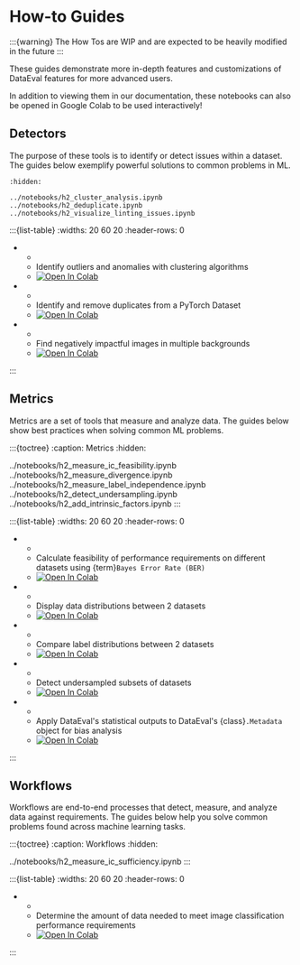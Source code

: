 # How-to Guides

:::{warning}
The How Tos are WIP and are expected to be heavily modified in the future
:::

These guides demonstrate more in-depth features and customizations of DataEval
features for more advanced users.

In addition to viewing them in our documentation, these notebooks can also be
opened in Google Colab to be used interactively!

## Detectors

The purpose of these tools is to identify or detect issues within a dataset.
The guides below exemplify powerful solutions to common problems in ML.

```{toctree}
:hidden:

../notebooks/h2_cluster_analysis.ipynb
../notebooks/h2_deduplicate.ipynb
../notebooks/h2_visualize_linting_issues.ipynb
```

:::{list-table}
:widths: 20 60 20
:header-rows: 0

- - [](../notebooks/h2_cluster_analysis.ipynb)
  - Identify outliers and anomalies with clustering algorithms
  - [![Open In Colab][colab-badge]][clst-colab]
- - [](../notebooks/h2_deduplicate.ipynb)
  - Identify and remove duplicates from a PyTorch Dataset
  - [![Open In Colab][colab-badge]][dupe-colab]
- - [](../notebooks/h2_visualize_linting_issues.ipynb)
  - Find negatively impactful images in multiple backgrounds
  - [![Open In Colab][colab-badge]][lint-colab]

:::

[clst-colab]: https://colab.research.google.com/github/aria-ml/dataeval/blob/v0.91.3/docs/source/notebooks/h2_cluster_analysis.ipynb
[dupe-colab]: https://colab.research.google.com/github/aria-ml/dataeval/blob/v0.91.3/docs/source/notebooks/h2_deduplicate.ipynb
[lint-colab]: https://colab.research.google.com/github/aria-ml/dataeval/blob/v0.91.3/docs/source/notebooks/h2_visualize_linting_issues.ipynb

## Metrics

Metrics are a set of tools that measure and analyze data.
The guides below show best practices when solving common ML problems.

:::{toctree}
:caption: Metrics
:hidden:

../notebooks/h2_measure_ic_feasibility.ipynb
../notebooks/h2_measure_divergence.ipynb
../notebooks/h2_measure_label_independence.ipynb
../notebooks/h2_detect_undersampling.ipynb
../notebooks/h2_add_intrinsic_factors.ipynb
:::

:::{list-table}
:widths: 20 60 20
:header-rows: 0

- - [](../notebooks/h2_measure_ic_feasibility.ipynb)
  - Calculate feasibility of performance requirements on
    different datasets using {term}`Bayes Error Rate (BER)`
  - [![Open In Colab][colab-badge]][ber-colab]
- - [](../notebooks/h2_measure_divergence.ipynb)
  - Display data distributions between 2 datasets
  - [![Open In Colab][colab-badge]][div-colab]
- - [](../notebooks/h2_measure_label_independence.ipynb)
  - Compare label distributions between 2 datasets
  - [![Open In Colab][colab-badge]][lbl-colab]
- - [](../notebooks/h2_detect_undersampling.ipynb)
  - Detect undersampled subsets of datasets
  - [![Open In Colab][colab-badge]][cov-colab]
- - [](../notebooks/h2_add_intrinsic_factors.ipynb)
  - Apply DataEval's statistical outputs to
    DataEval's {class}`.Metadata` object for bias analysis
  - [![Open In Colab][colab-badge]][imd-colab]

:::

[ber-colab]: https://colab.research.google.com/github/aria-ml/dataeval/blob/v0.91.3/docs/source/notebooks/h2_measure_ic_feasibility.ipynb
[div-colab]: https://colab.research.google.com/github/aria-ml/dataeval/blob/v0.91.3/docs/source/notebooks/h2_measure_divergence.ipynb
[lbl-colab]: https://colab.research.google.com/github/aria-ml/dataeval/blob/v0.91.3/docs/source/notebooks/h2_measure_label_independence.ipynb
[cov-colab]: https://colab.research.google.com/github/aria-ml/dataeval/blob/v0.91.3/docs/source/notebooks/h2_detect_undersampling.ipynb
[imd-colab]: https://colab.research.google.com/github/aria-ml/dataeval/blob/v0.91.3/docs/source/notebooks/h2_add_intrinsic_factors.ipynb

## Workflows

Workflows are end-to-end processes that detect, measure,
and analyze data against requirements.
The guides below help you solve common problems found across machine learning tasks.

:::{toctree}
:caption: Workflows
:hidden:

../notebooks/h2_measure_ic_sufficiency.ipynb
:::

:::{list-table}
:widths: 20 60 20
:header-rows: 0

- - [](../notebooks/h2_measure_ic_sufficiency.ipynb)
  - Determine the amount of data needed to meet
    image classification performance requirements
  - [![Open In Colab][colab-badge]][suff-colab]

:::

[suff-colab]: https://colab.research.google.com/github/aria-ml/dataeval/blob/v0.91.3/docs/source/notebooks/h2_measure_ic_sufficiency.ipynb

<!-- Google collab badge icon for all collab links -->

[colab-badge]: https://colab.research.google.com/assets/colab-badge.svg
